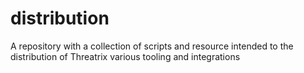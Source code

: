 # distribution
A repository with a collection of scripts and resource intended to the distribution of Threatrix various tooling and integrations
